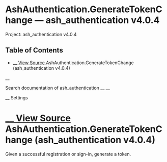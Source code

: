 # AshAuthentication.GenerateTokenChange — ash_authentication v4.0.4

Project: ash_authentication v4.0.4

## Table of Contents

- [ __ View Source ](external_link) AshAuthentication.GenerateTokenChange (ash_authentication v4.0.4)

__

Search documentation of ash_authentication __ __

__ Settings

#  [ __ View Source ](external_link) AshAuthentication.GenerateTokenChange (ash_authentication v4.0.4)

Given a successful registration or sign-in, generate a token.
